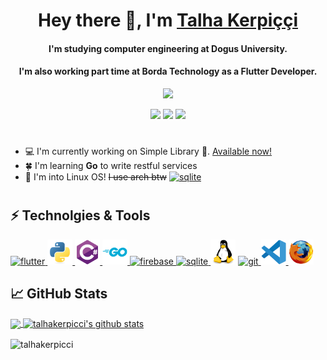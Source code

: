 <h1 align="center">Hey there 👋, I'm <a href="https://www.talhakerpicci.com/">Talha Kerpiççi</a></h1>

<h4 align="center">I'm studying computer engineering at Dogus University.</h3>
<h4 align="center">I'm also working part time at Borda Technology as a Flutter Developer.</h3>

<p align="center"> <a href="https://github.com/ryo-ma/github-profile-trophy"><img src="https://github-profile-trophy.vercel.app/?username=talhakerpicci&title=MultiLanguage,Commit,Followers,Repositories,Stars,Issues"/></a></p>

<p align="center">
  <tr>
    <td><a href="https://www.linkedin.com/in/talha-kerpicci-b75a91170/"><img src="https://img.shields.io/badge/--linkedin?label=LinkedIn&logo=LinkedIn&style=social"></a></td>
    <td><a href="https://twitter.com/talhakerpicci"><img src="https://img.shields.io/badge/--twitter?label=Twitter&logo=Twitter&style=social"></a></td>
    <td><a href="https://github.com/talhakerpicci?tab=followers"><img src="https://img.shields.io/github/followers/talhakerpicci?style=social"></a></td>
  </tr>
 </table>

#

* 💻 I'm currently working on Simple Library 📱. [Available now!](https://play.google.com/store/apps/details?id=com.talhakerpicci.simplelibrary)
* :four_leaf_clover: I'm learning **Go** to write restful services 
* 🐧 I'm into Linux OS! ~~I use arch btw~~ <a href="https://archlinux.org/" target="_blank"> <img src="https://www.vectorlogo.zone/logos/archlinux/archlinux-icon.svg" alt="sqlite" width="20" height="20"/> </a>

#

## ⚡ Technolgies & Tools
</a> <a href="https://flutter.dev" target="_blank"> <img src="https://www.vectorlogo.zone/logos/flutterio/flutterio-icon.svg" alt="flutter" width="40" height="40"/> </a> <a href="https://www.python.org" target="_blank"> <img src="https://raw.githubusercontent.com/devicons/devicon/master/icons/python/python-original.svg" alt="python" width="40" height="40"/> <a href="https://docs.microsoft.com/en-us/dotnet/csharp/" target="_blank"> <img src="https://raw.githubusercontent.com/devicons/devicon/master/icons/csharp/csharp-original.svg" alt="csharp" width="40" height="40"/> </a> <a href="https://golang.org/" target="_blank"> <img src="https://raw.githubusercontent.com/devicons/devicon/master/icons/go/go-original-wordmark.svg" alt="go" width="40" height="40"/> </a> <a href="https://firebase.google.com/" target="_blank"> <img src="https://www.vectorlogo.zone/logos/firebase/firebase-icon.svg" alt="firebase" width="40" height="40"/> <a href="https://www.sqlite.org/" target="_blank"> <img src="https://www.vectorlogo.zone/logos/sqlite/sqlite-icon.svg" alt="sqlite" width="40" height="40"/> </a> <a href="https://www.linux.org/" target="_blank"> <img src="https://raw.githubusercontent.com/devicons/devicon/master/icons/linux/linux-original.svg" alt="linux" width="40" height="40"/></a> <a href="https://git-scm.com/" target="_blank"> <img src="https://www.vectorlogo.zone/logos/git-scm/git-scm-icon.svg" alt="git" width="40" height="40"/> <a href="https://code.visualstudio.com/" target="_blank"> <img src="https://raw.githubusercontent.com/devicons/devicon/master/icons/vscode/vscode-original.svg" alt="vscode" width="40" height="40"/> </a> <a href="https://www.mozilla.org/en-US/firefox/new/" target="_blank"> <img src="https://raw.githubusercontent.com/devicons/devicon/master/icons/firefox/firefox-original.svg" alt="firefox" width="40" height="40"/> </a> 

## 📈 GitHub Stats

<a href="https://github.com/talhakerpicci/talhakerpicci">
  <img align="center" src="https://github-readme-stats.vercel.app/api/top-langs/?username=talhakerpicci&hide=html,roff,latte,qml,asp,swift,objective-c,kotlin,shell,java,css,scss,javascript,c,c%2B%2B,c%23,batchfile,cmake,ruby&theme=dark&hide_langs_below=1" />
</a>
<a href="https://github.com/talhakerpicci/talhakerpicci">
  <img align="center" src="https://github-readme-stats.vercel.app/api?username=talhakerpicci&show_icons=true&theme=radical&line_height=27&title_color=fff&icon_color=79ff97&text_color=9f9f9f&bg_color=151515" alt="talhakerpicci's github stats" />
</a>

<p><img align="center" src="https://github-readme-streak-stats.herokuapp.com/?user=talhakerpicci&theme=dark" alt="talhakerpicci" /></p>


<!--
**talhakerpicci/talhakerpicci** is a ✨ _special_ ✨ repository because its `README.md` (this file) appears on your GitHub profile.

Here are some ideas to get you started:

-  ...
- 🌱 I’m currently learning ...
- 👯 I’m looking to collaborate on ...
- 🤔 I’m looking for help with ...
- 💬 Ask me about ...
- 📫 How to reach me: ...
- 😄 Pronouns: ...
- ⚡ Fun fact: ...
- 🔧
-->
